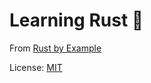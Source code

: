 # Learning Rust :crab:

From [Rust by Example][rbe]

License: [MIT][mitlicense]

[rbe]: https://doc.rust-lang.org/rust-by-example/
[mitlicense]: https://cnord.mit-license.org/